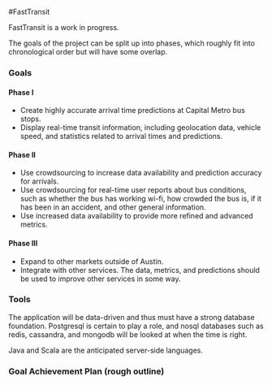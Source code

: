 #FastTransit

FastTransit is a work in progress. 

The goals of the project can be split up into phases, which roughly fit into chronological order but will have some overlap.

### Goals
#### Phase I 
* Create highly accurate arrival time predictions at Capital Metro bus stops.
* Display real-time transit information, including geolocation data, vehicle speed, and statistics related to arrival times and predictions.

#### Phase II
* Use crowdsourcing to increase data availability and prediction accuracy for arrivals. 
* Use crowdsourcing for real-time user reports about bus conditions, such as whether the bus has working wi-fi, how crowded the bus is, if it has been in an accident, and other general information.
* Use increased data availability to provide more refined and advanced metrics.

#### Phase III
* Expand to other markets outside of Austin.
* Integrate with other services. The data, metrics, and predictions should be used to improve other services in some way.

### Tools
The application will be data-driven and thus must have a strong database foundation. Postgresql is certain to play a role, and nosql databases such as redis, cassandra, and mongodb will be looked at when the time is right.

Java and Scala are the anticipated server-side languages.

### Goal Achievement Plan (rough outline)
